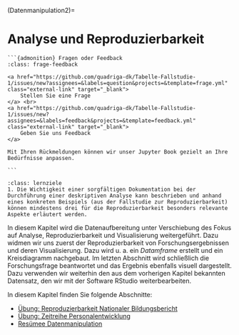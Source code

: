 (Datenmanipulation2)=
# Analyse und Reproduzierbarkeit

````{margin}
```{admonition} Fragen oder Feedback 
:class: frage-feedback

<a href="https://github.com/quadriga-dk/Tabelle-Fallstudie-1/issues/new?assignees=&labels=question&projects=&template=frage.yml" class="external-link" target="_blank">
    Stellen Sie eine Frage
</a> <br>
<a href="https://github.com/quadriga-dk/Tabelle-Fallstudie-1/issues/new?assignees=&labels=feedback&projects=&template=feedback.yml" class="external-link" target="_blank">
    Geben Sie uns Feedback
</a>

Mit Ihren Rückmeldungen können wir unser Jupyter Book gezielt an Ihre Bedürfnisse anpassen.

```
````

```{admonition} Lernziel: Datenanalyse und -reproduzierbarkeit
:class: lernziele 
1. Die Wichtigkeit einer sorgfältigen Dokumentation bei der Durchführung einer deskriptiven Analyse kann beschrieben und anhand eines konkreten Beispiels (aus der Fallstudie zur Reproduzierbarkeit) können mindestens drei für die Reproduzierbarkeit besonders relevante Aspekte erläutert werden.
```  


In diesem Kapitel wird die Datenaufbereitung unter Verschiebung des Fokus auf Analyse, Reproduzierbarkeit und Visualisierung weitergeführt. Dazu widmen wir uns zuerst der Reproduzierbarkeit von Forschungsergebnissen und deren Visualisierung. Dazu wird u. a. ein *Datamframe* erstellt und ein Kreisdiagramm nachgebaut. 
Im letzten Abschnitt wird schließlich die Forschungsfrage beantwortet und das Ergebnis ebenfalls visuell dargestellt.
Dazu verwenden wir weiterhin den aus dem vorherigen Kapitel bekannten Datensatz, den wir mit der Software RStudio weiterbearbeiten.


In diesem Kapitel finden Sie folgende Abschnitte: 

- [Übung: Reproduzierbarkeit Nationaler Bildungsbericht](/Markdown/7_1_Übung_Reproduzierbarkeit.ipynb)
- [Übung: Zeitreihe Personalentwicklung](/Markdown/7_2_Übung_Zeitreihe.ipynb)
- [Resümee Datenmanipulation](/Markdown/7_3_Resümee_Datenmanipulation2.md)
